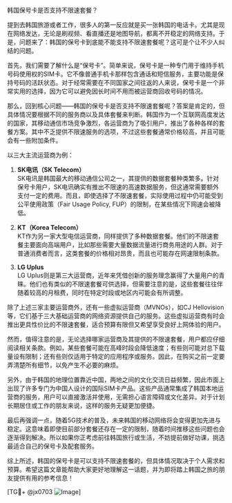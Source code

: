韩国保号卡是否支持不限速套餐？

提到去韩国旅游或者工作，很多人的第一反应就是买一张韩国的电话卡。尤其是现在网络发达，无论是刷视频、看直播还是地图导航，都离不开稳定的网络支持。于是，问题来了：韩国的保号卡到底能不能支持不限速套餐呢？这可是个让不少人纠结的问题。

首先，我们需要了解什么是“保号卡”。简单来说，保号卡是一种专门用于维持手机号码使用权的SIM卡。它不像普通手机卡那样包含通话和短信服务，主要功能是保持号码的活跃状态。对于经常需要在不同国家之间往返的人来说，保号卡是一个非常实用的选择，因为它可以避免因长时间不用而被运营商回收号码的情况。

那么，回到核心问题——韩国的保号卡是否支持不限速套餐呢？答案是肯定的，但具体情况要根据不同的服务商以及具体套餐来判断。韩国作为一个互联网高度发达的国家，其移动通信市场竞争激烈，各运营商为了吸引用户，推出了各种各样的套餐方案。其中不乏提供不限速服务的选项，不过这些套餐通常价格较高，并且可能会有一些附加条件。

以三大主流运营商为例：

1. **SK电讯（SK Telecom）**  
   SK电讯是韩国最大的移动通信公司之一，其提供的数据套餐种类繁多。针对保号卡用户，SK电讯确实有推出不限速的高速数据服务，但这通常需要额外支付一定的费用。而且，即使选择了不限速套餐，实际使用过程中仍可能受到公平使用政策（Fair Usage Policy, FUP）的限制，在某些情况下网速会被降低。

2. **KT（Korea Telecom）**  
   KT作为另一家大型电信运营商，同样提供了多种数据套餐。他们的不限速套餐主要面向高端用户，比如那些需要大量数据流量进行商务用途的人群。对于普通消费者而言，这类套餐的价格相对昂贵，而且也可能存在网速限制条款。

3. **LG Uplus**  
   LG Uplus则是第三大运营商，近年来凭借创新的服务理念赢得了大量用户的青睐。他们也有类似的不限速套餐可供选择，但需要注意的是，这些套餐往往伴随着较高的月租费，同时在特定时段或地区内可能会有所调整。

除了上述三家主要运营商外，还有一些虚拟运营商（MVNOs），如CJ Hellovision等，它们基于三大基础运营商的网络资源提供自己的服务。这些虚拟运营商有时会推出更具性价比的不限速套餐，适合预算有限但又希望享受良好上网体验的用户。

然而，值得注意的是，无论选择哪家运营商及其提供的不限速套餐，用户都应仔细阅读相关条款。例如，某些套餐可能在高峰时段会降低速度；有些则可能对总下载量设有限制；还有些则仅适用于特定的应用程序或服务。因此，在购买之前一定要弄清楚所有细节，以免产生不必要的麻烦。

另外，由于韩国的地理位置靠近中国，两地之间的文化交流日益频繁，因此市面上出现了许多专门为中国人设计的国际SIM卡产品。这些产品通常集成了韩国本地运营商的服务，用户可以直接激活并使用，无需担心语言障碍或文化差异。对于计划长期居住或工作的朋友来说，这样的服务无疑更加便捷。

最后再强调一点，随着5G技术的普及，未来韩国的移动网络将会变得更加先进与稳定。这意味着即使目前部分套餐还存在一定的限制，随着时间推移这些问题也会逐渐得到解决。所以如果你正考虑前往韩国旅行或生活，不妨提前做好功课，挑选最适合自己的保号卡及配套服务。

综上所述，韩国的保号卡是可以支持不限速套餐的，但具体情况取决于个人需求和预算。希望这篇文章能帮助大家更好地理解这一话题，并为即将踏上韩国之旅的朋友提供有用的参考信息！ 

[TG💪+ @jx0703 ![Image](https://github.com/user-attachments/assets/dbca1d08-cadb-493c-b0ec-ad6f7a83f270)]